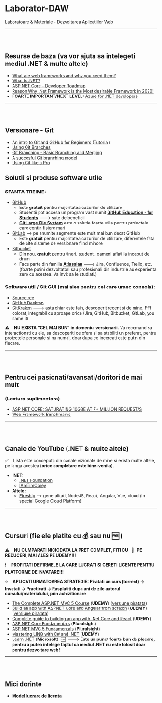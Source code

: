 # Laborator-DAW
Laboratoare &amp; Materiale - Dezvoltarea Aplicatiilor Web


--------------------

<br/>
<br/>

## Resurse de baza (va vor ajuta sa intelegeti mediul .NET & multe altele)
* [What are web frameworks and why you need them?](https://intelegain-technologies.medium.com/what-are-web-frameworks-and-why-you-need-them-c4e8806bd0fb)
* [What is .NET?](https://dotnet.microsoft.com/learn/dotnet/what-is-dotnet)
* [ASP.NET Core - Developer Roadmap](https://github.com/MoienTajik/AspNetCore-Developer-Roadmap)
* [Reason Why .Net Framework is the Most desirable Framework in 2020!](https://medium.com/dataseries/reason-why-net-framework-is-the-most-desirable-framework-in-2020-29fe5554f4ac)
*  **FOARTE IMPORTANT/NEXT LEVEL:** [Azure for .NET developers](https://docs.microsoft.com/en-us/dotnet/azure/)


--------------------

<br/>
<br/>

## Versionare - Git
* [An intro to Git and GitHub for Beginners (Tutorial)](https://product.hubspot.com/blog/git-and-github-tutorial-for-beginners)
* [Using Git Branches](https://www.atlassian.com/git/tutorials/using-branches)
* [Git Branching - Basic Branching and Merging](https://git-scm.com/book/en/v2/Git-Branching-Basic-Branching-and-Merging)
* [A succesful Git branching model](https://nvie.com/posts/a-successful-git-branching-model/)
* [Using Git like a Pro](https://www.geneatcg.com/using-git-like-a-pro/)

## **Solutii si produse software utile**

### **SFANTA TREIME:**
* [GitHub](https://github.com/)
  * Este **gratuit** pentru majoritatea cazurilor de utilizare
  * Studentii pot accesa un program vast numit [**GitHub Education - for Students**](https://education.github.com/students) ---> sute de beneficii
  * [**Git Large File System**](https://git-lfs.github.com/) este o solutie foarte utila pentru proiectele care contin fisiere mari 
* [GitLab](https://about.gitlab.com/) --> pe anumite segmente este mult mai bun decat GitHub
  * Este **gratuit** pentru majoritatea cazurilor de utilizare, diferentele fata de alte sisteme de versionare fiind minore
* [Bitbucket](https://bitbucket.org/)
  * Din nou, **gratuit** pentru tineri, studenti, oameni aflati la inceput de drum
  * Face parte din familia [**Atlassian**](https://www.atlassian.com/) ---> Jira, Confluence, Trello, etc. (foarte putini dezvoltatori sau profesionali din industrie au experienta zero cu acestea. Va invit sa le studiati.)
  
### Software util / Git GUI (mai ales pentru cei care urasc consola):
* [Sourcetree](https://www.sourcetreeapp.com/)
* [GitHub Desktop](https://desktop.github.com/)
* [GitKraken](https://www.gitkraken.com/) ---> asta chiar este fain, descoperit recent si de mine. Ffff colorat, integrabil cu aproape orice (Jira, GitHub, Bitbucket, GitLab, you name it)

:warning: &nbsp;&nbsp; **NU EXISTA "CEL MAI BUN" in domeniul versionarii.** Va recomand sa interactionati cu ele, sa descoperiti ce ofera si sa stabiliti un preferat, pentru proiectele personale si nu numai, doar dupa ce incercati cate putin din fiecare.


--------------------

<br/>
<br/>

## Pentru cei pasionati/avansati/doritori de mai mult
### **(Lectura suplimentara)**
* [ASP.NET CORE: SATURATING 10GBE AT 7+ MILLION REQUEST/S](https://www.ageofascent.com/2019/02/04/asp-net-core-saturating-10gbe-at-7-million-requests-per-second/)
* [Web Framework Benchmarks](https://www.techempower.com/benchmarks/)


--------------------

<br/>
<br/>

## Canale de YouTube (.NET & multe altele)

:white_check_mark: &nbsp;&nbsp; Lista este conceputa din canale vizionate de mine si exista multe altele, pe langa acestea (**orice completare este bine-venita**).

* **.NET:**
  * [.NET Foundation](https://www.youtube.com/c/NETFoundation/featured)
  * [IAmTimCorey](https://www.youtube.com/user/IAmTimCorey)
* **Altele:**
  * [Fireship](https://www.youtube.com/channel/UCsBjURrPoezykLs9EqgamOA) --> generalitati, NodeJS, React, Angular, Vue, cloud (in special Google Cloud Platform)


--------------------

<br/>
<br/>

## Cursuri (fie ele platite cu :moneybag: sau nu :free:&nbsp;)
:warning: &nbsp;&nbsp; **NU CUMPARATI NICIODATA LA PRET COMPLET, FITI CU &nbsp; :eyes: &nbsp; PE REDUCERI, MAI ALES PE UDEMY!!!**

:exclamation: &nbsp;&nbsp; **PROFITATI DE FIRMELE LA CARE LUCRATI SI CERETI LICENTE PENTRU PLATFORME DE INVATARE!!!**

:star: &nbsp;&nbsp; **APLICATI URMATOAREA STRATEGIE: Piratati un curs (torrent) -> Invatati -> Practicati -> Rasplatiti dupa ani de zile autorul cursului/materialului, prin achizitionare**

* [The Complete ASP.NET MVC 5 Course](https://www.udemy.com/course/the-complete-aspnet-mvc-5-course/) (**UDEMY**) ([versiune piratata](https://drive.google.com/file/d/1ZoxDlekbw_jd_NF6fjeMRQ5QeGPqxki6/view?usp=sharing))
* [Build an app with ASPNET Core and Angular from scratch](https://www.udemy.com/course/build-an-app-with-aspnet-core-and-angular-from-scratch/) (**UDEMY**)([versiune piratata](https://downloadly.net/2020/13/3806/03/build-an-app-with-aspnet-core-and-angular-from-scratch/20/?#/3806-udemy-142004124013.html))
* [Complete guide to building an app with .Net Core and React](https://www.udemy.com/course/complete-guide-to-building-an-app-with-net-core-and-react/) (**UDEMY**)
* [ASP.NET Core Fundamentals](https://www.pluralsight.com/courses/aspnet-core-fundamentals) (**Pluralsight**)
* [ASP.NET MVC 5 Fundamentals](https://www.pluralsight.com/courses/aspdotnet-mvc5-fundamentals) (**Pluralsight**)
* [Mastering LINQ with C# and .NET](https://www.udemy.com/course/linqlinq/) (**UDEMY**)
* [Learn .NET](https://dotnet.microsoft.com/learn) (**Microsoft**) &nbsp;:free:&nbsp; ---> **Este un punct foarte bun de plecare, pentru a putea intelege faptul ca mediul .NET nu este folosit doar pentru dezvoltare web!**



--------------------

<br/>
<br/>

## **Mici dorinte**
* [**Model lucrare de licenta**](https://drive.google.com/file/d/1rNPIIueFEd-gEnAdB9Fqcn10LFOP3GgN/view?usp=sharing)

